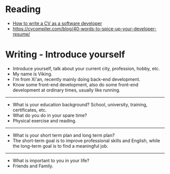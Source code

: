 # Reading

 - [How to write a CV as a software developer](https://learnitmyway.medium.com/how-to-write-a-cv-as-a-software-developer-8841a79f8458)
 - https://cvcompiler.com/blog/40-words-to-spice-up-your-developer-resume/



# Writing - Introduce yourself

- Introduce yourself, talk about your current city, profession, hobby, etc.
- My name is Viking. 
- I'm from Xi'an, recently mainly doing back-end development.
- Know some front-end development, also do some front-end development at ordinary times, usually like running.
---
- What is your education background? School, university, training, certificates, etc.
- What do you do in your spare time?
- Physical exercise and reading.
---
- What is your short term plan and long term plan?
- The short-term goal is to improve professional skills and English, while the long-term goal is to find a meaningful job.
---
- What is important to you in your life?
- Friends and Family.
